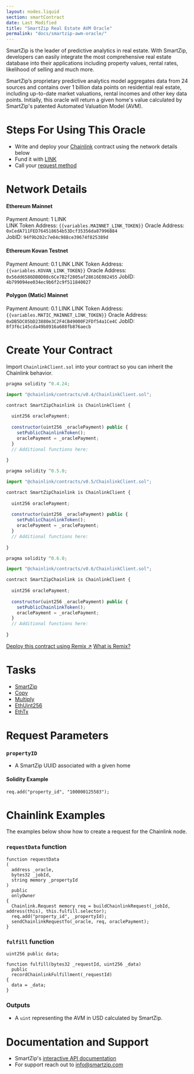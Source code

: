 ```yaml
---
layout: nodes.liquid
section: smartContract
date: Last Modified
title: "SmartZip Real Estate AVM Oracle"
permalink: "docs/smartzip-awm-oracle/"
---
```

SmartZip is the leader of predictive analytics in real estate. With SmartZip, developers can easily integrate the most comprehensive real estate database into their applications including property values, rental rates, likelihood of selling and much more.

SmartZip’s proprietary predictive analytics model aggregates data from 24 sources and contains over 1 billion data points on residential real estate, including up-to-date market valuations, rental incomes and other key data points. Initially, this oracle will return a given home's value calculated by SmartZip's patented Automated Valuation Model (AVM).

# Steps For Using This Oracle

- Write and deploy your [Chainlink](../intermediates-tutorial/) contract using the network details below
- Fund it with [LINK](../link-token-contracts/)
- Call your [request method](./#chainlink-examples)

# Network Details

#### Ethereum Mainnet
Payment Amount: 1 LINK  
LINK Token Address: `{{variables.MAINNET_LINK_TOKEN}}` 
Oracle Address: `0xCedA711FED764518654b53Dcf35356da87996B84`  
JobID: `94f9b202c7e04c988ce39674f825389d`  

#### Ethereum Kovan Testnet
Payment Amount: 0.1  LINK
LINK Token Address: `{{variables.KOVAN_LINK_TOKEN}}`
Oracle Address: `0x56dd6586DB0D08c6Ce7B2f2805af28616E082455`
JobID: `4b799094ee034ec9b6f2c9f511840027`

#### Polygon (Matic) Mainnet
Payment Amount: 0.1 LINK
LINK Token Address: `{{variables.MATIC_MAINNET_LINK_TOKEN}}`
Oracle Address: `0xDB5DC05bD23880e3C2F4CB49000F2FDf54a1Ce4C`
JobID: `8f3f6c145cda49b8916a688fb876aecb`

# Create Your Contract

Import `ChainlinkClient.sol` into your contract so you can inherit the Chainlink behavior.

```javascript Solidity 4
pragma solidity ^0.4.24;

import "@chainlink/contracts/v0.4/ChainlinkClient.sol";

contract SmartZipChainlink is ChainlinkClient {
  
  uint256 oraclePayment;
  
  constructor(uint256 _oraclePayment) public {
    setPublicChainlinkToken();
    oraclePayment = _oraclePayment;
  }
  // Additional functions here:
  
}
```
```javascript Solidity 5
pragma solidity ^0.5.0;

import "@chainlink/contracts/v0.5/ChainlinkClient.sol";

contract SmartZipChainlink is ChainlinkClient {
  
  uint256 oraclePayment;
  
  constructor(uint256 _oraclePayment) public {
    setPublicChainlinkToken();
    oraclePayment = _oraclePayment;
  }
  // Additional functions here:
  
}
```
```javascript Solidity 6
pragma solidity ^0.6.0;

import "@chainlink/contracts/v0.6/ChainlinkClient.sol";

contract SmartZipChainlink is ChainlinkClient {
  
  uint256 oraclePayment;
  
  constructor(uint256 _oraclePayment) public {
    setPublicChainlinkToken();
    oraclePayment = _oraclePayment;
  }
  // Additional functions here:
  
}
```

<div class="remix-callout">
  <a href="https://remix.ethereum.org/#version=soljson-v0.6.7+commit.b8d736ae.js&optimize=false&evmVersion=null&gist=63c052d5b66cfd3cf546681b05800b75" target="_blank" class="cl-button--ghost solidity-tracked">Deploy this contract using Remix ↗</a>
    <a href="../deploy-your-first-contract/" title="">What is Remix?</a>
</div>

# Tasks
* [SmartZip](https://market.link/adapters/544b4a12-9484-448e-a7b7-986a810a0f51/data-sources)
* [Copy](../adapters/#copy)
* [Multiply](../adapters/#multiply)
* [EthUint256](../adapters/#ethuint256)
* [EthTx](../adapters/#ethtx)

# Request Parameters
### `propertyID`
- A SmartZip UUID associated with a given home
#### Solidity Example
`req.add("property_id", "100000125583");`

# Chainlink Examples

The examples below show how to create a request for the Chainlink node.

### `requestData` function

```solidity
function requestData
(
  address _oracle,
  bytes32 _jobId,
  string memory _propertyId
) 
  public 
  onlyOwner 
{
  Chainlink.Request memory req = buildChainlinkRequest(_jobId, address(this), this.fulfill.selector);
  req.add("property_id", _propertyId);
  sendChainlinkRequestTo(_oracle, req, oraclePayment);
}
```
### `fulfill` function

```solidity
uint256 public data;

function fulfill(bytes32 _requestId, uint256 _data)
  public
  recordChainlinkFulfillment(_requestId)
{
  data = _data;
}
```

### Outputs
- A `uint` representing the AVM in USD calculated by SmartZip.

# Documentation and Support
- SmartZip's [interactive API documentation](https://data-api.smartzip-services.com/)
- For support reach out to [info@smartzip.com](mailto:info@smartzip.com)